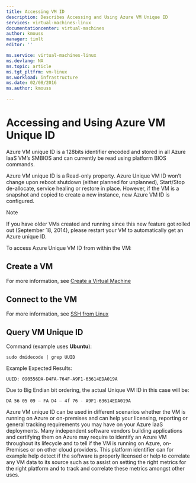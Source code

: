```yaml
---
title: Accessing VM ID
description: Describes Accessing and Using Azure VM Unique ID
services: virtual-machines-linux
documentationcenter: virtual-machines
author: kmouss
manager: timlt
editor: ''

ms.service: virtual-machines-linux
ms.devlang: NA
ms.topic: article
ms.tgt_pltfrm: vm-linux
ms.workload: infrastructure
ms.date: 02/08/2016
ms.author: kmouss

---
```

# Accessing and Using Azure VM Unique ID
Azure VM unique ID is a 128bits identifier encoded and stored in all Azure IaaS VM’s SMBIOS and can currently be read using platform BIOS commands.

Azure VM unique ID is a Read-only property. Azure Unique VM ID won’t change upon reboot shutdown (either planned for unplanned), Start/Stop de-allocate, service healing or restore in place. However, if the VM is a snapshot and copied to create a new instance, new Azure VM ID is configured.

> [!NOTE]
> If you have older VMs created and running since this new feature got rolled out (September 18, 2014), please restart your VM to automatically get an Azure unique ID.
> 
> 

To access Azure Unique VM ID from within the VM:

## Create a VM
For more information, see [Create a Virtual Machine](virtual-machines-linux-creation-choices.md)

## Connect to the VM
For more information, see [SSH from Linux](virtual-machines-linux-mac-create-ssh-keys.md)

## Query VM Unique ID
Command (example uses **Ubuntu**):

    sudo dmidecode | grep UUID

Example Expected Results:

    UUID: 090556DA-D4FA-764F-A9F1-63614EDA019A

Due to Big Endian bit ordering, the actual Unique VM ID in this case will be:

    DA 56 05 09 – FA D4 – 4f 76 - A9F1-63614EDA019A


Azure VM unique ID can be used in different scenarios whether the VM is running on Azure or on-premises and can help your licensing, reporting or general tracking requirements you may have on your Azure IaaS deployments. Many independent software vendors building applications and certifying them on Azure may require to identify an Azure VM throughout its lifecycle and to tell if the VM is running on Azure, on-Premises or on other cloud providers. This platform identifier can for example help detect if the software is properly licensed or help to correlate any VM data to its source such as to assist on setting the right metrics for the right platform and to track and correlate these metrics amongst other uses.

